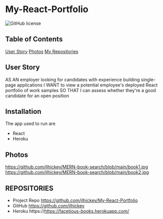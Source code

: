 # My-React-Portfolio
![GitHub license](https://img.shields.io/badge/Made%20by-%40jlhickey-orange)



## Table of Contents
  [User Story](#UserStory)
  [Photos](#Photos)
  [My Repositories](#MyRepositories)


## User Story
 AS AN employer looking for candidates with experience building single-page applications
I WANT to view a potential employee's deployed React portfolio of work samples
SO THAT I can assess whether they're a good candidate for an open position

## Installation
The app used to run are
*  React
*  Heroku


## Photos<br>
 https://github.com/jlhickey/MERN-book-search/blob/main/book1.jpg<br>
 https://github.com/jlhickey/MERN-book-search/blob/main/book2.jpg
 
## REPOSITORIES

- Project Repo https://github.com/jlhickey/My-React-Portfolio
- GitHub https://github.com/jlhickey
- Heroku  https://https://facetious-books.herokuapp.com/

